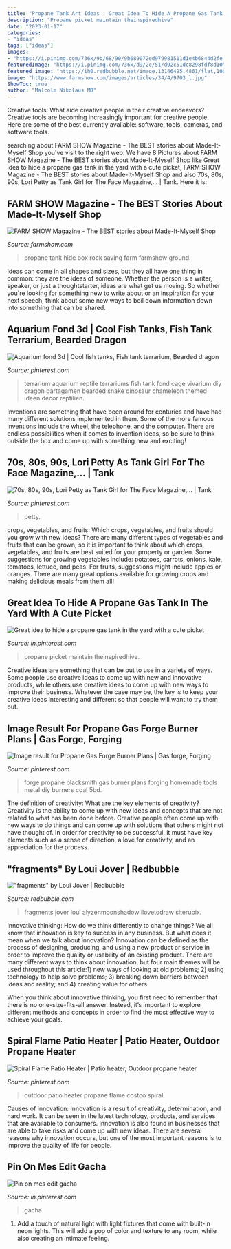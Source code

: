 ```yaml
---
title: "Propane Tank Art Ideas : Great Idea To Hide A Propane Gas Tank In The Yard With A Cute Picket"
description: "Propane picket maintain theinspiredhive"
date: "2023-01-17"
categories:
- "ideas"
tags: ["ideas"]
images:
- "https://i.pinimg.com/736x/9b/68/90/9b689072ed979981511d1e4b6844d2fe.jpg"
featuredImage: "https://i.pinimg.com/736x/d9/2c/51/d92c51dc8298fdf8d10fc36c6b21042a.jpg"
featured_image: "https://ih0.redbubble.net/image.13146495.4861/flat,1000x1000,075,f.jpg"
image: "https://www.farmshow.com/images/articles/34/4/9703_l.jpg"
ShowToc: true
author: "Malcolm Nikolaus MD"
---
```



Creative tools: What aide creative people in their creative endeavors?
Creative tools are becoming increasingly important for creative people. Here are some of the best currently available: software, tools, cameras, and software tools.

	

		
searching about FARM SHOW Magazine - The BEST stories about Made-It-Myself Shop you've visit to the right web. We have 8 Pictures about FARM SHOW Magazine - The BEST stories about Made-It-Myself Shop like Great idea to hide a propane gas tank in the yard with a cute picket, FARM SHOW Magazine - The BEST stories about Made-It-Myself Shop and also 70s, 80s, 90s, Lori Petty as Tank Girl for The Face Magazine,... | Tank. Here it is:
		
    
## FARM SHOW Magazine - The BEST Stories About Made-It-Myself Shop

<img loading=lazy src="https://www.farmshow.com/images/articles/34/4/9703_l.jpg" onerror="this.onerror=null;this.src='https://tse4.mm.bing.net/th?id=OIP.884ABC6jtmFbhNTbPkDr0wHaFh&amp;pid=15.1';" alt="FARM SHOW Magazine - The BEST stories about Made-It-Myself Shop">

_Source: farmshow.com_

>propane tank hide box rock saving farm farmshow ground. 

	

Ideas can come in all shapes and sizes, but they all have one thing in common: they are the ideas of someone. Whether the person is a writer, speaker, or just a thoughtstarter, ideas are what get us moving. So whether you're looking for something new to write about or an inspiration for your next speech, think about some new ways to boil down information down into something that can be shared.

    
## Aquarium Fond 3d | Cool Fish Tanks, Fish Tank Terrarium, Bearded Dragon

<img loading=lazy src="https://i.pinimg.com/736x/d9/2c/51/d92c51dc8298fdf8d10fc36c6b21042a.jpg" onerror="this.onerror=null;this.src='https://tse3.mm.bing.net/th?id=OIP.x4CjV1DUaAcapf332ecDDgHaJ3&amp;pid=15.1';" alt="Aquarium fond 3d | Cool fish tanks, Fish tank terrarium, Bearded dragon">

_Source: pinterest.com_

>terrarium aquarium reptile terrariums fish tank fond cage vivarium diy dragon bartagamen bearded snake dinosaur chameleon themed ideen decor reptilien. 

	

Inventions are something that have been around for centuries and have had many different solutions implemented in them. Some of the more famous inventions include the wheel, the telephone, and the computer. There are endless possibilities when it comes to invention ideas, so be sure to think outside the box and come up with something new and exciting!

    
## 70s, 80s, 90s, Lori Petty As Tank Girl For The Face Magazine,... | Tank

<img loading=lazy src="https://i.pinimg.com/736x/1f/10/3d/1f103d848f6d54c5df2b428e9922bbd1--tank-girl-a-tank.jpg" onerror="this.onerror=null;this.src='https://tse3.mm.bing.net/th?id=OIP.MH_dt8BYxJbyQyfWfEw73gDKEs&amp;pid=15.1';" alt="70s, 80s, 90s, Lori Petty as Tank Girl for The Face Magazine,... | Tank">

_Source: pinterest.com_

>petty. 

	

crops, vegetables, and fruits: Which crops, vegetables, and fruits should you grow with new ideas?
There are many different types of vegetables and fruits that can be grown, so it is important to think about which crops, vegetables, and fruits are best suited for your property or garden. Some suggestions for growing vegetables include: potatoes, carrots, onions, kale, tomatoes, lettuce, and peas. For fruits, suggestions might include apples or oranges. There are many great options available for growing crops and making delicious meals from them all!

    
## Great Idea To Hide A Propane Gas Tank In The Yard With A Cute Picket

<img loading=lazy src="https://i.pinimg.com/736x/0f/cd/01/0fcd0155cfe5e284969c5d108d33ebd6.jpg" onerror="this.onerror=null;this.src='https://tse3.mm.bing.net/th?id=OIP.aFESEyjByX1uJqj1E6Xz9QHaLH&amp;pid=15.1';" alt="Great idea to hide a propane gas tank in the yard with a cute picket">

_Source: in.pinterest.com_

>propane picket maintain theinspiredhive. 

	

Creative ideas are something that can be put to use in a variety of ways. Some people use creative ideas to come up with new and innovative products, while others use creative ideas to come up with new ways to improve their business. Whatever the case may be, the key is to keep your creative ideas interesting and different so that people will want to try them out.

    
## Image Result For Propane Gas Forge Burner Plans | Gas Forge, Forging

<img loading=lazy src="https://i.pinimg.com/736x/9a/af/95/9aaf95da2305f9860758ce09201cbefe.jpg" onerror="this.onerror=null;this.src='https://tse4.mm.bing.net/th?id=OIP.8zrgkON-GE1iSXNt2V6CPwHaKI&amp;pid=15.1';" alt="Image result for Propane Gas Forge Burner Plans | Gas forge, Forging">

_Source: pinterest.com_

>forge propane blacksmith gas burner plans forging homemade tools metal diy burners coal 5bd. 

	

The definition of creativity: What are the key elements of creativity?
Creativity is the ability to come up with new ideas and concepts that are not related to what has been done before. Creative people often come up with new ways to do things and can come up with solutions that others might not have thought of. In order for creativity to be successful, it must have key elements such as a sense of direction, a love for creativity, and an appreciation for the process.

    
## &quot;fragments&quot; By Loui Jover | Redbubble

<img loading=lazy src="https://ih0.redbubble.net/image.13146495.4861/flat,1000x1000,075,f.jpg" onerror="this.onerror=null;this.src='https://tse3.mm.bing.net/th?id=OIP.xhO5fmoEqKwY4AiG5fIuJQHaK4&amp;pid=15.1';" alt="&quot;fragments&quot; by Loui Jover | Redbubble">

_Source: redbubble.com_

>fragments jover loui alyzenmoonshadow ilovetodraw siterubix. 

	

Innovative thinking: How do we think differently to change things?
We all know that innovation is key to success in any business. But what does it mean when we talk about innovation?
Innovation can be defined as the process of designing, producing, and using a new product or service in order to improve the quality or usability of an existing product. There are many different ways to think about innovation, but four main themes will be used throughout this article:1) new ways of looking at old problems; 2) using technology to help solve problems; 3) breaking down barriers between ideas and reality; and 4) creating value for others. 

When you think about innovative thinking, you first need to remember that there is no one-size-fits-all answer. Instead, it’s important to explore different methods and concepts in order to find the most effective way to achieve your goals.

    
## Spiral Flame Patio Heater | Patio Heater, Outdoor Propane Heater

<img loading=lazy src="https://i.pinimg.com/736x/5f/03/86/5f038629e72bbaa5812aaa0e536fabf0.jpg" onerror="this.onerror=null;this.src='https://tse2.mm.bing.net/th?id=OIP.Pzw5OrZGLv4ZUfwl5lfqRAHaLG&amp;pid=15.1';" alt="Spiral Flame Patio Heater | Patio heater, Outdoor propane heater">

_Source: pinterest.com_

>outdoor patio heater propane flame costco spiral. 

	

Causes of innovation:
Innovation is a result of creativity, determination, and hard work. It can be seen in the latest technology, products, and services that are available to consumers. Innovation is also found in businesses that are able to take risks and come up with new ideas. There are several reasons why innovation occurs, but one of the most important reasons is to improve the quality of life for people.

    
## Pin On Mes Edit Gacha

<img loading=lazy src="https://i.pinimg.com/736x/9b/68/90/9b689072ed979981511d1e4b6844d2fe.jpg" onerror="this.onerror=null;this.src='https://tse1.mm.bing.net/th?id=OIP.RvR1LWF5vd8DMNirqHNSYAHaHa&amp;pid=15.1';" alt="Pin on mes edit gacha">

_Source: in.pinterest.com_

>gacha. 

	

1. Add a touch of natural light with light fixtures that come with built-in neon lights. This will add a pop of color and texture to any room, while also creating an intimate feeling.

